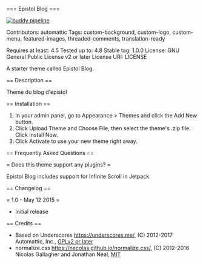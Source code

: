 === Epistol Blog ===

[![buddy pipeline](https://app.buddy.works/mika63270/epiblog-wp-theme/pipelines/pipeline/173400/badge.svg?token=d02226089a67405b2a29f55e7e384aa69393f0f910a4d148a217b72c7272a564 "buddy pipeline")](https://app.buddy.works/mika63270/epiblog-wp-theme/pipelines/pipeline/173400)

Contributors: automattic
Tags: custom-background, custom-logo, custom-menu, featured-images, threaded-comments, translation-ready

Requires at least: 4.5
Tested up to: 4.8
Stable tag: 1.0.0
License: GNU General Public License v2 or later
License URI: LICENSE

A starter theme called Epistol Blog.

== Description ==

Theme du blog d\'epistol

== Installation ==

1. In your admin panel, go to Appearance > Themes and click the Add New button.
2. Click Upload Theme and Choose File, then select the theme's .zip file. Click Install Now.
3. Click Activate to use your new theme right away.

== Frequently Asked Questions ==

= Does this theme support any plugins? =

Epistol Blog includes support for Infinite Scroll in Jetpack.

== Changelog ==

= 1.0 - May 12 2015 =
* Initial release

== Credits ==

* Based on Underscores https://underscores.me/, (C) 2012-2017 Automattic, Inc., [GPLv2 or later](https://www.gnu.org/licenses/gpl-2.0.html)
* normalize.css https://necolas.github.io/normalize.css/, (C) 2012-2016 Nicolas Gallagher and Jonathan Neal, [MIT](https://opensource.org/licenses/MIT)
